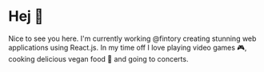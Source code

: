 # Hej 👋

Nice to see you here. I'm currently working @fintory creating stunning web applications using React.js. In my time off I love playing video games 🎮, cooking delicious vegan food 🌱 and going to concerts.

